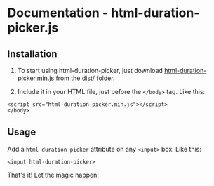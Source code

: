 Documentation - html-duration-picker.js
=========

## Installation

1. To start using html-duration-picker, just download [html-duration-picker.min.js](https://github.com/nadchif/html-duration-picker.js/dist/html-duration-picker.min.js) from the [dist/](https://github.com/nadchif/html-duration-picker.js/dist/) folder.

2. Include it in your HTML file, just before the ```</body>``` tag. Like this:

```
<script src="html-duration-picker.min.js"></script>
</body>
```

## Usage

Add a ```html-duration-picker``` attribute on any ```<input>``` box. Like this:

```
<input html-duration-picker>
```

That's it! Let the magic happen!

